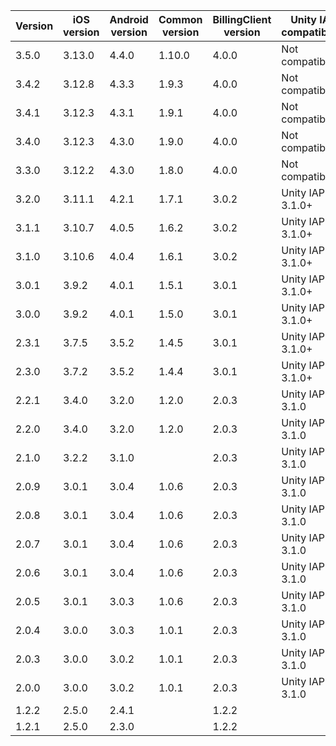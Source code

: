 | Version | iOS version | Android version | Common version | BillingClient version | Unity IAP compatibility |
|---------|-------------|-----------------|----------------|-----------------------|-------------------------|
| 3.5.0   | 3.13.0      | 4.4.0           | 1.10.0         | 4.0.0                 | Not compatible          |
| 3.4.2   | 3.12.8      | 4.3.3           | 1.9.3          | 4.0.0                 | Not compatible          |
| 3.4.1   | 3.12.3      | 4.3.1           | 1.9.1          | 4.0.0                 | Not compatible          |
| 3.4.0   | 3.12.3      | 4.3.0           | 1.9.0          | 4.0.0                 | Not compatible          |
| 3.3.0   | 3.12.2      | 4.3.0           | 1.8.0          | 4.0.0                 | Not compatible          |
| 3.2.0   | 3.11.1      | 4.2.1           | 1.7.1          | 3.0.2                 | Unity IAP 3.1.0+        |
| 3.1.1   | 3.10.7      | 4.0.5           | 1.6.2          | 3.0.2                 | Unity IAP 3.1.0+        |
| 3.1.0   | 3.10.6      | 4.0.4           | 1.6.1          | 3.0.2                 | Unity IAP 3.1.0+        |
| 3.0.1   | 3.9.2       | 4.0.1           | 1.5.1          | 3.0.1                 | Unity IAP 3.1.0+        |
| 3.0.0   | 3.9.2       | 4.0.1           | 1.5.0          | 3.0.1                 | Unity IAP 3.1.0+        |
| 2.3.1   | 3.7.5       | 3.5.2           | 1.4.5          | 3.0.1                 | Unity IAP 3.1.0+        |
| 2.3.0   | 3.7.2       | 3.5.2           | 1.4.4          | 3.0.1                 | Unity IAP 3.1.0+        |
| 2.2.1   | 3.4.0       | 3.2.0           | 1.2.0          | 2.0.3                 | Unity IAP < 3.1.0       |
| 2.2.0   | 3.4.0       | 3.2.0           | 1.2.0          | 2.0.3                 | Unity IAP < 3.1.0       |
| 2.1.0   | 3.2.2       | 3.1.0           |                | 2.0.3                 | Unity IAP < 3.1.0       |
| 2.0.9   | 3.0.1       | 3.0.4           | 1.0.6          | 2.0.3                 | Unity IAP < 3.1.0       |
| 2.0.8   | 3.0.1       | 3.0.4           | 1.0.6          | 2.0.3                 | Unity IAP < 3.1.0       |
| 2.0.7   | 3.0.1       | 3.0.4           | 1.0.6          | 2.0.3                 | Unity IAP < 3.1.0       |
| 2.0.6   | 3.0.1       | 3.0.4           | 1.0.6          | 2.0.3                 | Unity IAP < 3.1.0       |
| 2.0.5   | 3.0.1       | 3.0.3           | 1.0.6          | 2.0.3                 | Unity IAP < 3.1.0       |
| 2.0.4   | 3.0.0       | 3.0.3           | 1.0.1          | 2.0.3                 | Unity IAP < 3.1.0       |
| 2.0.3   | 3.0.0       | 3.0.2           | 1.0.1          | 2.0.3                 | Unity IAP < 3.1.0       |
| 2.0.0   | 3.0.0       | 3.0.2           | 1.0.1          | 2.0.3                 | Unity IAP < 3.1.0       |
| 1.2.2   | 2.5.0       | 2.4.1           |                | 1.2.2                 |                         |
| 1.2.1   | 2.5.0       | 2.3.0           |                | 1.2.2                 |                         |
